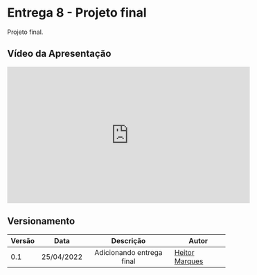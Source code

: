 <style>body {text-align: justify}</style>

# Entrega 8 - Projeto final

Projeto final.


## Vídeo da Apresentação

<iframe width="560" height="315" src="https://www.youtube.com/embed/0NNxx1vtYW4" title="YouTube video player" frameborder="0" allow="accelerometer; autoplay; clipboard-write; encrypted-media; gyroscope; picture-in-picture" allowfullscreen></iframe>

<!-- ## Arquivo da Apresentação -->

<!-- <embed src="../arquivos/PlajRelatoStoryBoardNomedoSite.pdf" width="560" height="500" type='application/pdf'> -->

## Versionamento

|Versão|Data|Descrição|Autor|
|------|----|:---------:|-----|
|0.1|25/04/2022| Adicionando entrega final | [Heitor Marques](github.com/heitormsb) |